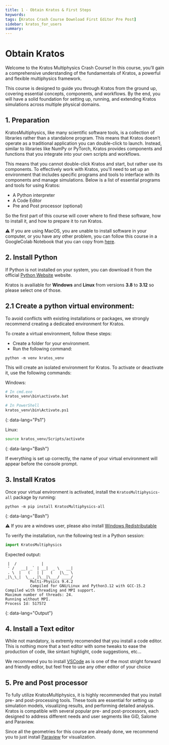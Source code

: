 ```yaml
---
title: 1 - Obtain Kratos & First Steps
keywords: 
tags: [Kratos Crash Course Download First Editor Pre Post]
sidebar: kratos_for_users
summary: 
---
```


# Obtain Kratos

Welcome to the Kratos Multiphysics Crash Course! In this course, you’ll gain a comprehensive understanding of the fundamentals of Kratos, a powerful and flexible multiphysics framework.

This course is designed to guide you through Kratos from the ground up, covering essential concepts, components, and workflows. By the end, you will have a solid foundation for setting up, running, and extending Kratos simulations across multiple physical domains.

## 1. Preparation

KratosMultiphysics, like many scientific software tools, is a collection of libraries rather than a standalone program. This means that Kratos doesn’t operate as a traditional application you can double-click to launch. Instead, similar to libraries like NumPy or PyTorch, Kratos provides components and functions that you integrate into your own scripts and workflows.

This means that you cannot double-click Kratos and start, but rather use its components. To effectively work with Kratos, you'll need to set up an environment that includes specific programs and tools to interface with its components and manage simulations. Below is a list of essential programs and tools for using Kratos:

- A Python interpreter
- A Code Editor
- Pre and Post processor (optional)

So the first part of this course will cover where to find these software, how to install it, and how to prepare it to run Kratos.

⚠️ If you are using MacOS, you are unable to install software in your computer, or you have any other problem, you can follow this course in a GoogleColab Notebook that you can copy from [here](https://colab.research.google.com/drive/1wG4qkGHmmlAEzW-izg5KWnxQYpbT4fZv).

## 2. Install Python

If Python is not installed on your system, you can download it from the official [Python Website](https://www.python.org/) website. 

Kratos is availiable for **Windows** and **Linux** from versions **3.8** to **3.12** so please select one of those.

## 2.1 Create a python virtual environment:

To avoid conflicts with existing installations or packages, we strongly recommend creating a dedicated environment for Kratos.

To create a virtual environment, follow these steps:

- Create a folder for your environment.
- Run the following command:

```
python -m venv kratos_venv
```

This will create an isolated environment for Kratos. To activate or deactivate it, use the following commands:

Windows:
```bash
# In cmd.exe
kratos_venv\bin\activate.bat

# In PowerShell
kratos_venv\bin\Activate.ps1
```
{: data-lang="Ps1"}

Linux:
```bash
source kratos_venv/Scripts/activate
```
{: data-lang="Bash"}

If everything is set up correctly, the name of your virtual environment will appear before the console prompt.

## 3. Install Kratos

Once your virtual environment is activated, install the `KratosMultiphysics-all` package by running:

```
python -m pip install KratosMultiphysics-all
```
{: data-lang="Bash"}

⚠️ If you are a windows user, please also install [Windows Redistributable](https://learn.microsoft.com/en-us/cpp/windows/latest-supported-vc-redist?view=msvc-170)

To verify the installation, run the following test in a Python session:

```python
import KratosMultiphysics
```

Expected output:
```console
 |  /           |
 ' /   __| _` | __|  _ \   __|
 . \  |   (   | |   (   |\__ \
_|\_\_|  \__,_|\__|\___/ ____/
           Multi-Physics 9.4.2
           Compiled for GNU/Linux and Python3.12 with GCC-15.2
Compiled with threading and MPI support.
Maximum number of threads: 24.
Running without MPI.
Process Id: 517572
```
{: data-lang="Output"}

## 4. Install a Text editor

While not mandatory, is extremly recomended that you install a code editor. This is nothing more that a text editor with some tweaks to ease the production of code, like sintaxt highlight, code suggestions, etc...

We recommend you to install [VSCode](https://code.visualstudio.com/) as is one of the most stright forward and friendly editor, but feel free to use any other editor of your choice

## 5. Pre and Post processor

To fully utilize KratosMultiphysics, it is highly recommended that you install pre- and post-processing tools. These tools are essential for setting up simulation models, visualizing results, and performing detailed analysis. Kratos is compatible with several popular pre- and post-processors, each designed to address different needs and user segments like GiD, Salome and Paraview.

Since all the geometries for this course are already done, we recommend you to just install [Paraview](https://www.paraview.org/) for visualization.